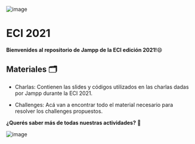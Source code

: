 
![image](https://user-images.githubusercontent.com/83473101/126707780-19a9e468-f5b7-4dc2-8719-ff43081fcc5b.png)

# ECI 2021 

**Bienvenides al repositorio de Jampp de la ECI edición 2021!**😄

## Materiales 🗂

* Charlas:
Contienen las slides y códigos utilizados en las charlas dadas por Jampp durante la ECI 2021.

* Challenges:
Acá van a encontrar todo el material necesario para resolver los challenges propuestos.


**¿Querés saber más de todas nuestras actividades?** 🤔

![image](https://user-images.githubusercontent.com/83473101/126781152-4c69352c-7100-4d92-9cff-77c15a3e1877.png)
